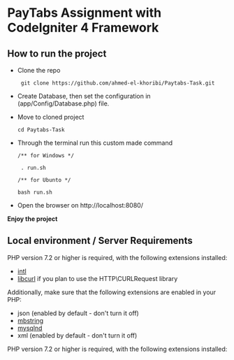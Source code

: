 # PayTabs Assignment with CodeIgniter 4 Framework

## How to run the project

 - Clone the repo

        git clone https://github.com/ahmed-el-khoribi/Paytabs-Task.git      
       
 - Create Database, then set the configuration in (app/Config/Database.php) file.
 
 - Move to cloned project 
       
       cd Paytabs-Task

 - Through the terminal run this custom made command

       /** for Windows */

        . run.sh

       /** for Ubunto */

       bash run.sh     

 - Open the browser on      http://localhost:8080/      

 **Enjoy the project**

## Local environment / Server Requirements

PHP version 7.2 or higher is required, with the following extensions installed: 

- [intl](http://php.net/manual/en/intl.requirements.php)
- [libcurl](http://php.net/manual/en/curl.requirements.php) if you plan to use the HTTP\CURLRequest library

Additionally, make sure that the following extensions are enabled in your PHP:

- json (enabled by default - don't turn it off)
- [mbstring](http://php.net/manual/en/mbstring.installation.php)
- [mysqlnd](http://php.net/manual/en/mysqlnd.install.php)
- xml (enabled by default - don't turn it off)

PHP version 7.2 or higher is required, with the following extensions installed: 

